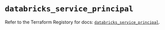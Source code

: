# `databricks_service_principal`

Refer to the Terraform Registory for docs: [`databricks_service_principal`](https://registry.terraform.io/providers/databricks/databricks/1.29.0/docs/resources/service_principal).

